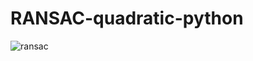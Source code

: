# RANSAC-quadratic-python

![ransac](https://user-images.githubusercontent.com/25835750/50908536-3d109b00-146d-11e9-943e-d499eff8bffd.png)
